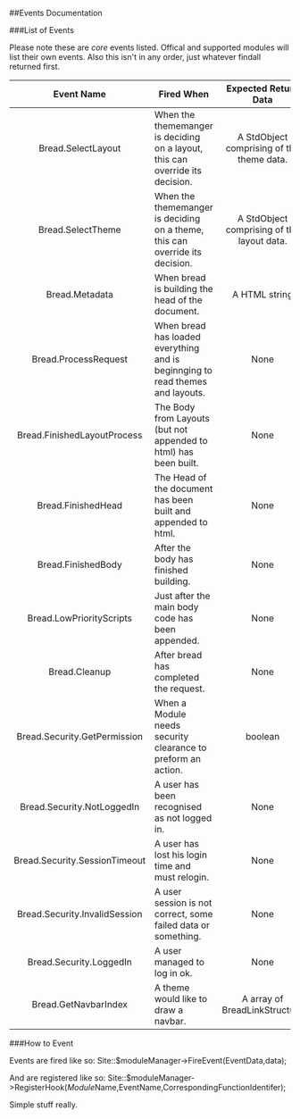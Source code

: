 ##Events Documentation

###List of Events

Please note these are *core* events listed.
Offical and supported modules will list their own events.
Also this isn't in any order, just whatever findall returned first.

|Event Name                     |Fired When                                                                     |Expected Return Data                       |Useful For                                                 |Arguments Passed       | 
|:-----------------------------:| ----------------------------------------------------------------------------- |:-----------------------------------------:| --------------------------------------------------------- |:---------------------:|
|Bread.SelectLayout             |When the thememanger is deciding on a layout, this can override its decision.  |A StdObject comprising of the theme data.  |Overriding themes.                                         |None                   |
|Bread.SelectTheme              |When the thememanger is deciding on a theme, this can override its decision.   |A StdObject comprising of the layout data. |Overriding layouts.                                        |None                   |
|Bread.Metadata                 |When bread is building the head of the document.                               |A HTML string                              |Post title or data.                                        |RequestData            |
|Bread.ProcessRequest           |When bread has loaded everything and is beginnging to read themes and layouts. |None                                       |Setting up your module, loading settings files etc.        |None                   |
|Bread.FinishedLayoutProcess    |The Body from Layouts (but not appended to html) has been built.               |None                                       |Adding some HTML to the end of the body.                   |None                   |
|Bread.FinishedHead             |The Head of the document has been built and appended to html.                  |None                                       |Added some more head stuff.                                |None                   |
|Bread.FinishedBody             |After the body has finished building.                                          |None                                       |Adding more to the body.                                   |None                   |
|Bread.LowPriorityScripts       |Just after the main body code has been appended.                               |None                                       |Adding some low priority scripts.                          |None                   |
|Bread.Cleanup                  |After bread has completed the request.                                         |None                                       |Saving files manually, broadcasting data to another server.|None                   |
|Bread.Security.GetPermission   |When a Module needs security clearance to preform an action.                   |boolean                                    |User Scripts to deny or allow.                             |The permission needed. |
|Bread.Security.NotLoggedIn     |A user has been recognised as not logged in.                                   |None                                       |Preforming an action like displaying ads or something.     |None                   |
|Bread.Security.SessionTimeout  |A user has lost his login time and must relogin.                               |None                                       |Reminding the user that he needs to log back in.           |None                   |
|Bread.Security.InvalidSession  |A user session is not correct, some failed data or something.                  |None                                       |Alerting an administrator/user.                            |None                   |
|Bread.Security.LoggedIn        |A user managed to log in ok.                                                   |None                                       |A welcome message, alerting someone.                       |None                   |
|Bread.GetNavbarIndex           |A theme would like to draw a navbar.                                           |A array of BreadLinkStructure              |Adding a link to the navbar.                               |Layout arguments       |

###How to Event

Events are fired like so:
Site::$moduleManager->FireEvent(EventData,data);

And are registered like so:
Site::$moduleManager->RegisterHook(*Module*Name,EventName,CorrespondingFunctionIdentifer);

Simple stuff really.
